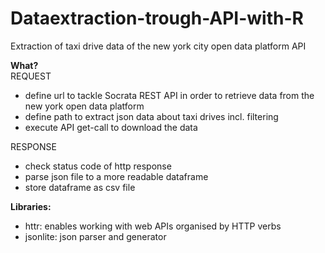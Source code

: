 # Dataextraction-trough-API-with-R
Extraction of taxi drive data of the new york city open data platform API

**What?** <br>
REQUEST 
- define url to tackle Socrata REST API in order to retrieve data from the new york open data platform
- define path to extract json data about taxi drives incl. filtering
- execute API get-call to download the data

RESPONSE
- check status code of http response
- parse json file to a more readable dataframe 
- store dataframe as csv file

**Libraries:**
- httr: enables working with web APIs organised by HTTP verbs
- jsonlite: json parser and generator
